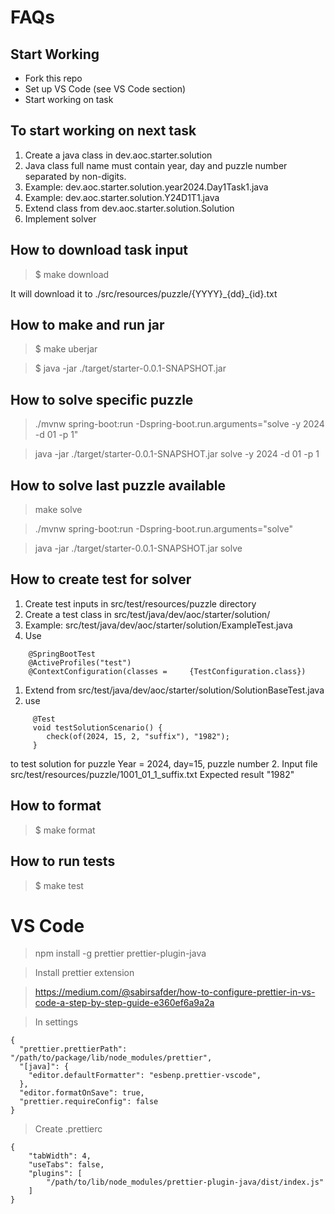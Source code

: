 # FAQs

## Start Working

- Fork this repo
- Set up VS Code (see VS Code section)
- Start working on task

## To start working on next task

1. Create a java class in dev.aoc.starter.solution
1. Java class full name must contain year, day and puzzle number separated by non-digits.
1. Example: dev.aoc.starter.solution.year2024.Day1Task1.java
1. Example: dev.aoc.starter.solution.Y24D1T1.java
1. Extend class from dev.aoc.starter.solution.Solution
1. Implement solver

## How to download task input

> $ make download

It will download it to ./src/resources/puzzle/{YYYY}\_{dd}\_{id}.txt

## How to make and run jar

> $ make uberjar

> $ java -jar ./target/starter-0.0.1-SNAPSHOT.jar

## How to solve specific puzzle

> ./mvnw spring-boot:run -Dspring-boot.run.arguments="solve -y 2024 -d 01 -p 1"

> java -jar ./target/starter-0.0.1-SNAPSHOT.jar solve -y 2024 -d 01 -p 1

## How to solve last puzzle available

> make solve

> ./mvnw spring-boot:run -Dspring-boot.run.arguments="solve"

> java -jar ./target/starter-0.0.1-SNAPSHOT.jar solve

## How to create test for solver

1. Create test inputs in src/test/resources/puzzle directory
1. Create a test class in src/test/java/dev/aoc/starter/solution/
1. Example: src/test/java/dev/aoc/starter/solution/ExampleTest.java
1. Use

```
    @SpringBootTest
    @ActiveProfiles("test")
    @ContextConfiguration(classes =     {TestConfiguration.class})
```

1. Extend from src/test/java/dev/aoc/starter/solution/SolutionBaseTest.java
1. use

```
     @Test
     void testSolutionScenario() {
        check(of(2024, 15, 2, "suffix"), "1982");
     }
```

to test solution for puzzle
Year = 2024, day=15, puzzle number 2.
Input file src/test/resources/puzzle/1001_01_1_suffix.txt
Expected result "1982"

## How to format

> $ make format

## How to run tests

> $ make test

# VS Code

> npm install -g prettier prettier-plugin-java

> Install prettier extension

> https://medium.com/@sabirsafder/how-to-configure-prettier-in-vs-code-a-step-by-step-guide-e360ef6a9a2a

> In settings

```
{
  "prettier.prettierPath": "/path/to/package/lib/node_modules/prettier",
  "[java]": {
    "editor.defaultFormatter": "esbenp.prettier-vscode",
  },
  "editor.formatOnSave": true,
  "prettier.requireConfig": false
}
```

> Create .prettierc

```
{
    "tabWidth": 4,
    "useTabs": false,
    "plugins": [
        "/path/to/lib/node_modules/prettier-plugin-java/dist/index.js"
    ]
}
```
